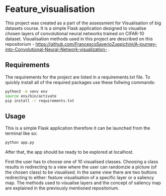# Feature_visualisation
This project was created as a part of the assessment for Visualisation of big datasets course. It is a simple Flask application designed to visualise chosen layers of convolutional neural networks trained on CIFAR-10 dataset. Visualisation methods used in this project are described on this repositorium - https://github.com/FrancescoSaverioZuppichini/A-journey-into-Convolutional-Neural-Network-visualization- . 

## Requirements
The requirements for the project are listed in a requirements.txt file.
To quickly install all of the required packages use these follwing commands:

```bash
python3 -m venv env
source env/bin/activate
pip install -r requirements.txt
```

## Usage
This is a simple Flask application therefore it can be launched from the terminal like so:

```bash
python app.py
```

After that, the app should be ready to be explored at localhost.

First the user has to choose one of 10 visualised classes. Choosing a class results in redirecting to a view where the user can randomzie a picture (of the chosen class) to be visualised. In the same view there are two buttons redirecting to either: feature visualisation of a specific layer or a saliency map. The methods used to visualise layers and the concept of saliency map are explained in the previously mentioned repositorium.